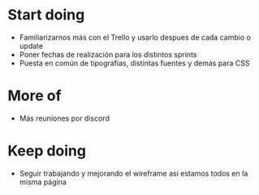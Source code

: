 

# Start doing

- Familiarizarnos más con el Trello y usarlo despues de cada cambio o update
- Poner fechas de realización para los distintos sprints
- Puesta en común de tipografias, distintas fuentes y demás para CSS

# More of

- Más reuniones por discord

# Keep doing

- Seguir trabajando y mejorando el wireframe asi estamos todos en la misma página